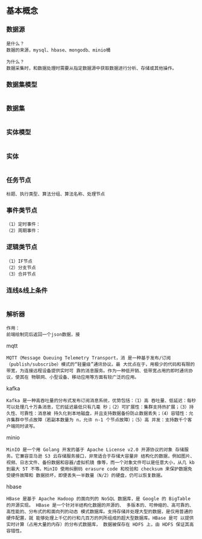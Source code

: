 ## 基本概念

### 数据源

```
是什么？
数据的来源，mysql、hbase、mongodb、minio桶

为什么？
数据采集时，和数据处理时需要从指定数据源中获取数据进行分析、存储或其他操作。
```

### 数据集模型

```

```

### 数据集

```

```

### 实体模型

```

```

### 实体

```

```

### 任务节点

```
标题、执行类型、算法分组、算法名称、处理节点
```

### 事件类节点

```
（1）定时事件：
（2）周期事件：
```

### 逻辑类节点

```
（1）IF节点
（2）分支节点
（3）合并节点
```

### 连线&线上条件

```

```

### 解析器

```
作用：
前端绘制完后返回一个json数据，接
```



mqtt

```
MQTT（Message Queuing Telemetry Transport，消 是一种基于发布/订阅（publish/subscribe）模式的“轻量级”通讯协议。最 大优点在于，用极少的代码和有限的带宽，为连接远程设备提供实时可 靠的消息服务。作为一种低开销、低带宽占用的即时通讯协议，使其在 物联网、小型设备、移动应用等方面有较广泛的应用。
```

kafka

```
Kafka 是一种高吞吐量的分布式发布订阅消息系统，优势包括：（1）高 吞吐量、低延迟：每秒可以处理几十万条消息，它的延迟最低只有几毫 秒；（2）可扩展性：集群支持热扩展；（3）持久性、可靠性：消息被 持久化到本地磁盘，并且支持数据备份防止数据丢失；（4）容错性：允 许集群中节点故障（若副本数量为 n，允许 n-1 个节点故障）；（5）高 并发：支持数千个客户端同时读写。
```

minio

```
MinIO 是一个用 Golang 开发的基于 Apache License v2.0 开源协议的对象 存储服务。它兼容亚马逊 S3 云存储服务接口，非常适合于存储大容量非 结构化的数据，例如图片、视频、日志文件、备份数据和容器/虚拟机镜 像等，而一个对象文件可以是任意大小，从几 kb 到最大 5T 不等。MinIO 使用纠删码 erasure code 和校验和 checksum 来保护数据免受硬件故障和 数据损坏，即便丢失一半数量（N/2）的硬盘，仍可以恢复数据。
```

hbase

```
HBase 是基于 Apache Hadoop 的面向列的 NoSQL 数据库，是 Google 的 BigTable 的开源实现。 HBase 是一个针对半结构化数据的开源的、 多版本的、可伸缩的、高可靠的、高性能的、分布式的和面向列的动态 模式数据库。支持存储并处理大型的数据，是仅用普通的硬件配置，就 能够处理上千亿的行和几百万的列所组成的超大型数据库。HBase 是可 以提供实时计算（占用大量的内存）的分布式数据库， 数据被保存在 HDFS 上，由 HDFS 保证其高容错性。
```

